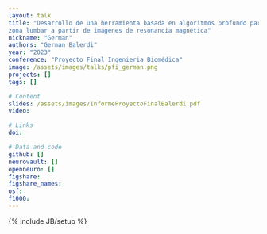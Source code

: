 ```yaml
---
layout: talk
title: "Desarrollo de una herramienta basada en algoritmos profundo para de aprendizaje la evaluación automática de la musculatura de la
zona lumbar a partir de imágenes de resonancia magnética"
nickname: "German"
authors: "German Balerdi" 
year: "2023"
conference: "Proyecto Final Ingenieria Biomédica"
image: /assets/images/talks/pfi_german.png
projects: []
tags: []

# Content
slides: /assets/images/InformeProyectoFinalBalerdi.pdf
video:

# Links
doi:

# Data and code
github: []
neurovault: []
openneuro: []
figshare:
figshare_names:
osf:
f1000:
---
```

{% include JB/setup %}

